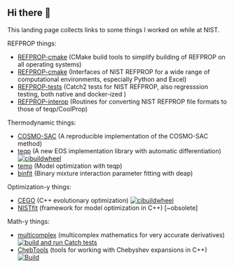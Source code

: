 ## Hi there 👋

<!--
**ianhbell/ianhbell** is a ✨ _special_ ✨ repository because its `README.md` (this file) appears on your GitHub profile.

Here are some ideas to get you started:

- 🔭 I’m currently working on ...
- 🌱 I’m currently learning ...
- 👯 I’m looking to collaborate on ...
- 🤔 I’m looking for help with ...
- 💬 Ask me about ...
- 📫 How to reach me: ...
- 😄 Pronouns: ...
- ⚡ Fun fact: ...
-->

This landing page collects links to some things I worked on while at NIST.

REFPROP things:
* [REFPROP-cmake](https://github.com/usnistgov/REFPROP-cmake) (CMake build tools to simplify building of REFPROP on all operating systems)
* [REFPROP-cmake](https://github.com/usnistgov/REFPROP-wrappers) (Interfaces of NIST REFPROP for a wide range of computational environments, especially Python and Excel)
* [REFPROP-tests](https://github.com/usnistgov/REFPROP-tests) (Catch2 tests for NIST REFPROP, also regresssion testing, both native and docker-ized )
* [REFPROP-interop](https://github.com/ianhbell/REFPROP-interop) (Routines for converting NIST REFPROP file formats to those of teqp/CoolProp)

Thermodynamic things:
* [COSMO-SAC](https://github.com/usnistgov/COSMOSAC) (A reproducible implementation of the COSMO-SAC method)
* [teqp](https://github.com/usnistgov/teqp) (A new EOS implementation library with automatic differentiation) [![cibuildwheel](https://github.com/usnistgov/teqp/actions/workflows/build_cibuildwheel.yml/badge.svg)](https://github.com/usnistgov/teqp/actions/workflows/build_cibuildwheel.yml)
* [temo](https://github.com/usnistgov/temo) (Model optimization with teqp)
* [binfit](https://github.com/ianhbell/binfit) (Binary mixture interaction parameter fitting with deap)

Optimization-y things:
* [CEGO](https://github.com/usnistgov/CEGO) (C++ evolutionary optimization) [![cibuildwheel](https://github.com/usnistgov/CEGO/actions/workflows/build_cibuildwheel.yml/badge.svg)](https://github.com/usnistgov/CEGO/actions/workflows/build_cibuildwheel.yml)
* [NISTfit](https://github.com/usnistgov/NISTfit) (framework for model optimization in C++) [~obsolete]

Math-y things:
* [multicomplex](https://github.com/usnistgov/multicomplex) (multicomplex mathematics for very accurate derivatives)
[![build and run Catch tests](https://github.com/usnistgov/multicomplex/actions/workflows/runcatch.yml/badge.svg)](https://github.com/usnistgov/multicomplex/actions/workflows/runcatch.yml)
* [ChebTools](https://github.com/usnistgov/ChebTools) (tools for working with Chebyshev expansions in C++) [![Build](https://github.com/usnistgov/ChebTools/actions/workflows/build_wheels.yml/badge.svg)](https://github.com/usnistgov/ChebTools/actions/workflows/build_wheels.yml)
